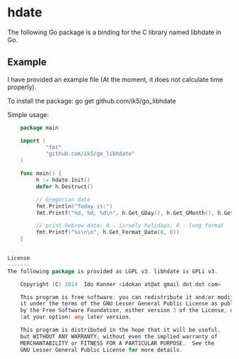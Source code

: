 hdate
=====
The following Go package is a binding for the C library named libhdate in Go.

Example
-------
I have provided an example file (At the moment, it does not calculate time
properly).

To install the package:
   go get github.com/ik5/go_libhdate

Simple usage:

```go
    package main

    import (
            "fmt"
            "github.com/ik5/go_libhdate"
    )

    func main() {
         h := hdate.Init()
         defer h.Destruct()

         // Gregorian date
         fmt.Println("Today is:")
         fmt.Printf("%d, %d, %d\n", h.Get_GDay(), h.Get_GMonth(), h.Get_GYear())

         // print hebrew date: 0 - israely holidays, 0 - long format
         fmt.Printf("%s\n\n", h.Get_Format_Date(0, 0))
    }


License
-------
The following package is provided as LGPL v3. libhdate is GPLi v3.

    Copyright (C) 2014  Ido Kanner <idokan at@at gmail dot.dot com>

    This program is free software: you can redistribute it and/or modify
    it under the terms of the GNU Lesser General Public License as published
    by the Free Software Foundation, either version 3 of the License, or
    (at your option) any later version.

    This program is distributed in the hope that it will be useful,
    but WITHOUT ANY WARRANTY; without even the implied warranty of
    MERCHANTABILITY or FITNESS FOR A PARTICULAR PURPOSE.  See the
    GNU Lesser General Public License for more details.


